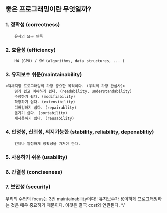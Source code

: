 ## 좋은 프로그래밍이란 무엇일까?

### 1. 정확성 (correctness)
		유저의 요구 만족

### 2. 효율성 (efficiency)
		HW (GPU) / SW (algorithms, data structures, ... )

### 3. 유지보수 쉬운(maintainability)
	<객체지향 프로그래밍의 가장 중요한 목적이다. (우리의 가장 관심사)>
		읽기 쉽고 이해하기 쉽다. (readability, understandability)
		수정하기 쉽다. (modifiability)
		확장하기 쉽다. (extensibility)
		디버깅하기 쉽다. (repairablity)
		옮기기 쉽다. (portability)
		재사용하기 쉽다. (reusability)

### 4. 안정성, 신뢰성, 의지가능한 (stability, reliability, depenablitiy)
		언제나 일정하게 정확성을 가져야 한다.

### 5. 사용하기 쉬운 (usability)

### 6. 간결성 (conciseness)

### 7. 보안성 (security)

우리의 수업의 focus는 3번 maintainability이다!!
유지보수가 용이하게 프로그래밍하는 것은 매우 중요하기 때문이다.
이것은 결국 cost와 연관된다.
*/
